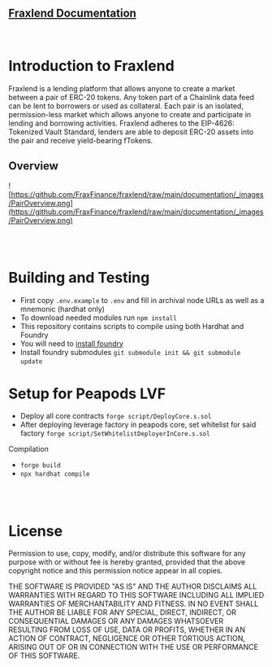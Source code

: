 ## [Fraxlend Documentation](https://docs.frax.finance/fraxlend/fraxlend-overview)
<br>

# Introduction to Fraxlend

  Fraxlend is a lending platform that allows anyone to create a market between a pair of ERC-20 tokens. Any token part of a Chainlink data feed can be lent to borrowers or used as collateral.  Each pair is an isolated, permission-less market which allows anyone to create and participate in lending and borrowing activities.
Fraxlend adheres to the EIP-4626: Tokenized Vault Standard, lenders are able to deposit ERC-20 assets into the pair and receive yield-bearing fTokens.  

## Overview

![https://github.com/FraxFinance/fraxlend/raw/main/documentation/_images/PairOverview.png](https://github.com/FraxFinance/fraxlend/raw/main/documentation/_images/PairOverview.png)

<br>
<br>

# Building and Testing

- First copy `.env.example` to `.env` and fill in archival node URLs as well as a mnemonic (hardhat only)
- To download needed modules run `npm install`
- This repository contains scripts to compile using both Hardhat and Foundry
- You will need to [install foundry](https://book.getfoundry.sh/getting-started/installation)
- Install foundry submodules `git submodule init && git submodule update`

# Setup for Peapods LVF

- Deploy all core contracts `forge script/DeployCore.s.sol`
- After deploying leverage factory in peapods core, set whitelist for said factory `forge script/SetWhitelistDeployerInCore.s.sol`

Compilation

- `forge build`
- `npx hardhat compile`

<br>
<br>

# License
Permission to use, copy, modify, and/or distribute this software for any purpose with or without fee is hereby granted, provided that the above copyright notice and this permission notice appear in all copies.

THE SOFTWARE IS PROVIDED "AS IS" AND THE AUTHOR DISCLAIMS ALL WARRANTIES WITH REGARD TO THIS SOFTWARE INCLUDING ALL IMPLIED WARRANTIES OF MERCHANTABILITY AND FITNESS. IN NO EVENT SHALL THE AUTHOR BE LIABLE FOR ANY SPECIAL, DIRECT, INDIRECT, OR CONSEQUENTIAL DAMAGES OR ANY DAMAGES WHATSOEVER RESULTING FROM LOSS OF USE, DATA OR PROFITS, WHETHER IN AN ACTION OF CONTRACT, NEGLIGENCE OR OTHER TORTIOUS ACTION, ARISING OUT OF OR IN CONNECTION WITH THE USE OR PERFORMANCE OF THIS SOFTWARE.
